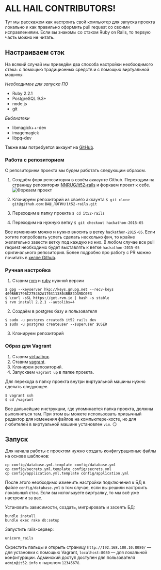# ALL HAIL CONTRIBUTORS!

Тут мы расскажем как настроить свой компьютер для запуска проекта локально и как правильно оформить pull request со своими исправлениями.
Если вы знакомы со стэком Ruby on Rails, то первую часть можно не читать.

## Настраиваем стэк

На всякий случай мы приведём два способа настройки необходимого стэка: с помощью традиционных средств и с помощью виртуальной машины.

*Необходимое для запуска ПО*

* Ruby 2.2.1
* PostgreSQL 9.3+
* node.js
* git

*Библиотеки*

* libmagick++-dev
* imagemagick
* libpq-dev

Также вам потребуется аккаунт на [GitHub](https://github.com).

### Работа с репозиторием

С репозиторием проекта мы будем работать следующим образом.

1. Создаём форк репозитория в своём аккаунте Github.
Переходим на страницу репозитория [NNRUG/it52-rails](https://github.com/NNRUG/it52-rails) и форкаем проект к себе.
![Форкаем проект](http://take.ms/UOfFV)

2. Клонируем репозиторий из своего аккаунта
`$ git clone git@github.com:ВАШ_ЛОГИН/it52-rails.git`

3. Переходим в папку проекта
`$ cd it52-rails`

4. Переходим на нужную ветку
`$ git checkout hackathon-2015-05`

Все изменения можно и нужно вносить в ветку `hackathon-2015-05`. Если хотите попробовать успеть сделать несколько фич, то крайне желательно завести ветку под каждую из них.
В любом случае все pull request необходимо будет выставлять к ветке `hackathon-2015-05` оригинального репозитория. Более подробно про работу с PR можно почитать в [хелпе Github](https://help.github.com/articles/using-pull-requests/).

### Ручная настройка

1. Ставим [rvm](https://rvm.io/) и [ruby](http://www.ruby-lang.org/en/) нужной версии
```
$ gpg --keyserver hkp://keys.gnupg.net --recv-keys 409B6B1796C275462A1703113804BB82D39DC0E3
$ \curl -sSL https://get.rvm.io | bash -s stable
$ rvm install 2.2.1 --autolibs=4
```
2. Создаём в postgres базу и пользователя
```
$ sudo -u postgres createdb it52_rails_dev
$ sudo -u postgres createuser --superuser $USER
```
3. Клонируем репозиторий

### Образ для Vagrant

1. Ставим [virtualbox](https://www.virtualbox.org/wiki/Downloads).
2. Ставим [vagrant](https://www.vagrantup.com/downloads.html).
3. Клонирем репозиторий.
4. Запускаем `vagrant up` в папке проекта.

Для перехода в папку проекта внутри виртуальной машины нужно сделать следующее.
```
$ vagrant ssh
$ cd /vagrant
```
Все дальнейшие инструкции, где упоминается папка проекта, должны выполняться там.
При этом вы можете использовать привычный редактор для изменения файлов на компьютере-хосте, но для любителей в виртуальной машине установлен `vim`. :smirk:

## Запуск

Для начала работы с проектом нужно создать конфигурационые файлы на основе шаблонов:

    cp config/database.yml.template config/database.yml
    cp config/secrets.yml.template config/secrets.yml
    cp config/application.yml.template config/application.yml

После этого необходимо изменить настройки подключения к БД в файле `config/database.yml` в том случае, если вы решили настроить локальный стэк. Если вы используете виртуалку, то мы всё уже настроили за вас.

Установить зависимости, создать, мигрировать и засеять БД:

    bundle install
    bundle exec rake db:setup

Запустить rails-сервер:

    unicorn_rails

Скрестить пальцы и открыть страницу `http://192.168.100.10:8080/` — для установки с помощью Vagrant, `localhost:8080` — для локальной конфигурации.
Админский доступ доступен для пользователя `admin@it52.info` с паролем `12345678`.
